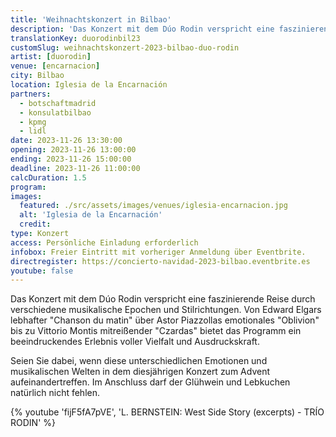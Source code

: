 ```yaml
---
title: 'Weihnachtskonzert in Bilbao'
description: 'Das Konzert mit dem Dúo Rodin verspricht eine faszinierende Reise durch verschiedene musikalische Epochen und Stilrichtungen'
translationKey: duorodinbil23
customSlug: weihnachtskonzert-2023-bilbao-duo-rodin
artist: [duorodin]
venue: [encarnacion]
city: Bilbao
location: Iglesia de la Encarnación
partners:
  - botschaftmadrid
  - konsulatbilbao
  - kpmg
  - lidl
date: 2023-11-26 13:30:00
opening: 2023-11-26 13:00:00
ending: 2023-11-26 15:00:00
deadline: 2023-11-26 11:00:00
calcDuration: 1.5
program:
images:
  featured: ./src/assets/images/venues/iglesia-encarnacion.jpg
  alt: 'Iglesia de la Encarnación'
  credit:
type: Konzert
access: Persönliche Einladung erforderlich
infobox: Freier Eintritt mit vorheriger Anmeldung über Eventbrite.
directregister: https://concierto-navidad-2023-bilbao.eventbrite.es
youtube: false
---
```


Das Konzert mit dem Dúo Rodin verspricht eine faszinierende Reise durch verschiedene musikalische Epochen und Stilrichtungen. Von Edward Elgars lebhafter "Chanson du matin" über Astor Piazzollas emotionales "Oblivion" bis zu Vittorio Montis mitreißender "Czardas" bietet das Programm ein beeindruckendes Erlebnis voller Vielfalt und Ausdruckskraft.

Seien Sie dabei, wenn diese unterschiedlichen Emotionen und musikalischen Welten in dem diesjährigen Konzert zum Advent aufeinandertreffen.
Im Anschluss darf der Glühwein und Lebkuchen natürlich nicht fehlen.

{% youtube 'fijF5fA7pVE', 'L. BERNSTEIN: West Side Story (excerpts) - TRÍO RODIN' %}
